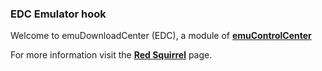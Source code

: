 ### EDC Emulator hook

Welcome to emuDownloadCenter (EDC), a module of [**emuControlCenter**](https://github.com/PhoenixInteractiveNL/emuControlCenter/wiki/)

For more information visit the [**Red Squirrel**](https://github.com/PhoenixInteractiveNL/edc-masterhook/wiki/Emulator-redsquirrel#menu) page.
